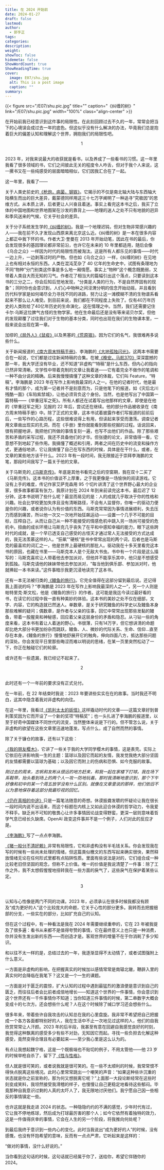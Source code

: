 ```yaml
---
title: 在 2024 开始前
date: 2024-01-27
draft: false
lastmod: 
author:
  - 郭亨正
tags: 
categories: 
description: 
weight: 
showToc: false
hidemeta: false
ShowWordCount: true
ShowReadingTime: true
cover:
  image: E07/shu.jpg
  alt: This is a post image
  caption: ""
summary:
---
```

{{< figure src="/E07/shu.pic.jpg" title="" caption="《纠缠的树》" link="/E07/shu.pic.jpg" width="100%"  class="align-center" >}}

在开始前我已经意识到这件事的局限性。在此刻回顾过去不久的一年，常常会把当下的心境误会成过去一年的底色。但这似乎没有什么解决的办法，毕竟我们总是抱着巨大的偏差认知和理解这个世界，拥抱我们的局限性吧。
<br>

<center>1</center>
<br>

2023 年，对我来说最大的收获就是看书，以及养成了一些看书的习惯。这一年里我看了很多领域的书，它们之间彼此无关的程度令人咋舌，但对于我个人来说，这一摞书又在一些纯感受的层面暗暗相似，它们因我汇合在了一起。

这一年里，我看了——

关于人类史前史的[《枪炮，病菌，钢铁》](https://book.douban.com/subject/1813841/)。它揭示的不仅是南北轴大陆与东西轴大陆横生而出的巨大差异，戴蒙德同样用这三十七万字阐明了一种追寻“究极因”的思维方式。从本质上讲，后者更让人兴奋且着迷。事实上看完这本书之后，我买了立体的中国地图和世界地图架在沙发的靠背上——地理的迷人之处不只有地貌的迥异和季风送来的气候，它关乎社会的差异。

关于分子系统发生学的[《纠缠的树》](https://book.douban.com/subject/36460977/)。我是一个地理迟钝，但对生物非常感兴趣的人——我在前不久才发现山西原来离北京这么近。《纠缠的树》是一本在很多内容上都正中我下怀的书。作者大卫·奎曼在 2013 年开始动笔，因此在书的最后，你会发现很多的基因理论都非常前沿，也许它在未来的 10 年里都适用，随后会像《乌合之众》一样因为时代的局限性而被淘汰。这是所有人都乐见的事情——时代一边上升，一边剥落过时的产物。但也如《乌合之众》一样，《纠缠的树》在见地上也有相对永恒的东西。人类在混沌芜杂了 40 亿年的生命史中，试图有条理地为不同“物种”分门别类这件事是多么地一厢情愿。事实上“物种”这个概念既脆弱，又带着人类自大而无知的习气。作者花了相当大的篇幅引出这个落点，只要读到这本书的三分之二，你会后知后觉地发现，“分类是人类的行为，不是自然界固有的现象”；同时你也会意识到，人们心中物种之间泾渭分明的信念开始动摇，并且看到历代科学家是如何竭尽全力寻找不同的进路，努力让这一滩模糊不清的生物谱系看起来不那么让人难受。到目前来说，我们都在不同程度上失败了。仅有40万年历史的人类败给了40亿年历史的生命演化，这在情理之中。当然，我们还需要记住卡尔·乌斯这位脾气古怪的生物学家。他在生命最后还是没有等来诺贝尔奖，但他的发现颠覆了过往我们对于生物的基本分类，同时也出现在我们的生物课本里，一般来说会出现在第一章。

加缪的[《局外人》](https://book.douban.com/subject/24257486/)[《鼠疫》](https://book.douban.com/subject/24257229/)以及黑塞的[《荒原狼》](https://book.douban.com/subject/4908883/)。因为它们的名气，我很难再多说些什么。

关于新闻报道的[《南方周末特稿手册》](https://book.douban.com/subject/11444302/)、李海鹏的[《大地孤独闪光》](https://book.douban.com/subject/6539860/)。这两本书需要合在一起说，它们都是过往新闻特稿的合集。在被[《晚安。马航370》](https://mp.weixin.qq.com/s/77zcOBB5chRAuudrOhfRBg)深深震撼的那一年，我大学还没有毕业，还不知道“非虚构”“特稿”是什么东西，但内心的指向已然非常清晰。文学性中带着克制的文章让我着迷——它有着完全不做作的笔调和一种不由分说的精确。后来我慢慢搞懂了这种文章的体裁，它们叫 Feature，“特稿”。李海鹏是 2023 年在写作上影响我最深的人之一。在他的记者时代，他是最有才情的那个，成为第一记者并不是刻意而为，只是他笔下的报道，如《灾后北川残酷一面》《车陷紫禁城》，让他必须背负这个身份。当然，也是他写出了中国第一篇特稿——《举重冠军之死》。所有人都还在试着写出他那样的文章，即使是在他的《举重冠军之死》见报的 22 年后，尝试还在继续。他的部分作品被收录在《南方周末特稿手册》中。除了正式的文章，这本书试着披露作者们写报道的前前后后，一些写作的心路历程，这些很难说得上有用，但读起来享受而激荡。调查记者用文章凿出现实的孔洞，而在《手册》里你就能看到那些挖掘的过程。话说回来，很有把握地讲，我把他们所做的事情复刻一遍，也写不出他们的作品。除了那些艰苦和矛盾的采写过程，我还不具备他们的才华。但张捷的论文，非常值得一看，它意想不到地起了些作用。我搞懂了概述和引用，两者之间在历史中的流变和操作方式，更通俗地讲，它让我搞懂了自己在写东西的时候，具体是在干什么，或者，在文章的某些地方该干什么。2023 年有一段时间，我无限接近于崇拜李海鹏的文笔，那段时间我写了一篇关于他的文章。

关于马斯克的[《马斯克传》](https://book.douban.com/subject/36518892/)。年底是其他书看完之后的空窗期，我在双十二买了《马斯克传》。这本书的价值谈不上厚重，之于我更像是一场愉快的阅读游戏。它没有上手的难度，传记作家艾萨克森用 95 个切片讲清了这个世界野心最大的企业家，很多故事都富有张力，我原计划在 2024 年到来前读完这本书，最后迟了 12 分钟。这本书说明了些什么呢？最显而易见的是：人的成就几乎取决于你的性格和兴趣。社会比学校更加失序且没有清晰路径，不会有人监督你，你唯一的驱动力便是你的兴趣，或者说你认为有价值的东西。马斯克常常因为事情进展顺利，失去压力而感到痛苦，所以他一次又一次地开始狂飙运动——设置一个几乎不可能的目标，压榨自己，从而让自己从一种不能接受的情感危机中跳入另一场尚可接受的危机中。扭曲的成长环境让马斯克几乎丧失了在平和中感知幸福的能力，眼下这些跨时代的成就，是一个早已透支自己感受的古怪天才通过常人无法接受的方式达成的，我无法羡慕这样的人。“狂飙”“硬核”是书中常常出现的两个词，后者也是马斯克的最喜欢的词汇之一，他是世界上最硬核的那批人。驱动我在十多天里看完这本书的原因，也藏在书里——马斯克本人是个无敌大书虫。书中有一个片段是这么描写的：马斯克喜欢让人带着他去参加派对，但他并不能享乐其中，他只是不想感受到孤独。马斯克请他的妹妹带他去参加派对，“每当他到俱乐部、参加派对时，他就捧起一本书来读。”这件事暗示我更沉浸地读完了这本书。

还有一本无法被归类的[《鳗鱼的旅行》](https://book.douban.com/subject/35167939/)。它完全值得在这部分留到最后说。还记得我上面说的吗？“李海鹏是 2023 年在写作上影响我最深的人之一”，另一个人则是帕特里克·斯文松，他是《鳗鱼的旅行》的作者。这可能是我迄今读过最好看的书，在读它的过程中我一直有种美妙的体验。这本书的美妙之处不仅在细部，文字、内容，它的构造就已然迷人。单数章，是关于研究鳗鱼的科学史以及鳗鱼本身那些难解的疑问；偶数章，是作者与父亲的往事，回忆中常常出现那些发黏的鳗鱼，带着一股腥臭和神秘感，回应着父亲这层身份的矛盾和隐忍。从刁钻一些的角度来看，这本书有着让人着迷的野心。书很薄，只有14万字，但它想讲清的命题却比绝大部分书更加纷杂而跳跃，鳗鱼、人、微妙的代际关系、生命、信仰...直至存在本身。《鳗鱼的旅行》慢慢地舒展开它的触角，伸向四面八方，抵达那些问题的深处。你会发现平日里那些晦涩而难以明说的思绪，在某一页里突然松动了一下，你正在触碰它们的轮廓。

或许还有一些遗漏，我已经记不起来了。
<br>

<center>2</center>
<br>

此时还有一个一年前的要求没有正式兑付。

在一年前，在 22 年结束时我说：2023 年要讲些实实在在的故事。当时我还不明白，这其中隐含着我对非虚构的向往。

在这一年里，我看过[《凯利太太的妖怪》](https://mp.weixin.qq.com/s/-dKtT9zSxBOc_0yGm2MrYg)这样撬动时代的文章——这篇文章好到普利策奖因为它而开设了一个新的奖项“特稿奖”；也一头扎进了李海鹏的报道里，以至于好奇中国媒体不同世代的流变，当然整体来说是下行的。但不管怎么说，关于非虚构的欲望在这些文章里迅速地蓬发。写点什么，成了自然而然的事情。

除了关于镰仓的故事，还有以下这些：

[《我的朋友樱木》](https://mazine.xyz/posts/wodepengyouyingmu/)，它讲了一些关于我的大学同学樱木的事情，这是表壳。实际上它依旧在讲影响我一生的主题：篮球以及因它而起的友情，我发觉我绝大部分坚固的友情都需要以篮球为基础；以及因它而附上的伤病和恐惧、如今克服的故事。

*刚过去的周末，志帆和友彬从很远的地方赶来，和我一起在家楼下打球。我在场下系鞋带，抬头看到场上的两个人一攻一防地玩着。那时我清晰地意识到，那个下午好像和初中的某一个周五放学没有什么区别。就像在文章里说的那样，他们依旧不以为意地保存着这部分我最珍视的回忆。*

[《仍在真相的中途》](https://mazine.xyz/posts/仍在真相的中途/)只是一篇笔法随意的奇想。休谟振聋发聩的怀疑论让我在很长一段时间内说不出话来，而这个标题在内核上又如此迎合休谟的哲学动力，令我爱不释手。缺乏尚不可知的敬畏心让许多事情因论战变得野蛮，更深一层则意味着哲学气息已经长久缺席。OpenAI 政变这件事并不是一个例子，人们对此的反应才是。

[《李海鹏》](https://mazine.xyz/posts/lihaipeng/)写了一点点李海鹏。

[《猪一般分不清好赖》](https://mazine.xyz/posts/zhuyibanfenbuqinghaolai/)非常有局限性，它和非虚构没有半毛钱关系。你会发现我在写的时候有一些尚未处理的情绪，但这篇类似檄文的东西写起来确实很快，果然释放情绪无论在任何形式里都有点陷阱性质。里面有些说法是对的，它们组合成一种比较老旧但坚固的观念，但称不上价值。唯一的价值是我说清楚了一件事：除了工作之外，我不太想假惺惺地扭转我在一些方面的戾气了，这些戾气在保护着某些认定。
<br>

<center>3</center>
<br>

认知与心性像是两门不同的功课。2023 年，必须承认在很多时候我都没有顾及“成为更好的人”这个比较庞大的命题，它关于心性的部分更多。我转而去把握细部的分支，一些实在的部分，比如扩充自己的认知。

但在这个过程中，有一种看法是我在 2024 年需要继续重申的，它在 23 年被我提及了很多遍：看书从来都不是值得夸赞的事情，它在最终意义上也只是一种消费，你并没有生发出新的东西——而创造才是。客观世界的增量不在于你消耗了多少知识。

和以往不太一样的是，总结过去的一年，我逐渐显得不太动情了，或者试图强附上什么意义。

一方面是非虚构的影响，在把握真实的时候加以感情常常是南辕北辙，鞭辟入里的真实何时会降临在我笔下？这又是一个一生的课题。

一方面是对于匮乏的震惊，扩大认知的过程中遇到最猛烈的激浪便是意识到自己的匮乏，而往往后者会比前者成倍地增长——知道这个世界的一件事情，你会意识到这个世界还有一千件事情你不知道；当你知道三件事情的时候，第二串数字大概会变成十的七次方。还会想些什么呢？人在这个时候除了缄口学习还会想些什么。

很多年来，带着些许自我攻击的认知总在我的心里盘旋。我非常不希望把自己把握成一个各方各面都特别好的人，我在生活中不止一次地见过这样的人，他们的自我欣赏常常让人汗颜。2023 年的后半段，我甚至有意在回避自我感觉良好的时刻，我觉得这种飘离的感受多少有些不对劲，无知因它而起。寻找一些负担去化解这种感受，竟然变得合理且有必要起来——至少我心里是这么认为的。

有点让我想起魏宁格，这是一个既极端也不贴切的例子，不用太管他——他 23 岁的时候举枪自杀了，留下了[《性与性格》](https://book.douban.com/subject/27091636/)。

但人就是很可笑的，或者说我就是很可笑的。在一些不太顺利的时候，我常常恨不得快点脱离这些境况。此时心里常常跳出一个嘲笑的声音：“如果这种些许沉重的状态就是你之前宣称的，那为何又想脱离它呢？”上面那一大段论断经常在这些时刻变成笑料，我坦然接受我滑稽的样子，也慢慢让自己更稳定地看待这些郁闷。毕竟那种自我意识过剩的人真的太吓人了，我无限地讨厌他们。我宁愿自己因一些相反的事情镇定一些。

也许这就是我走进 2024 的状态。一种隐隐约约的不满的感觉，少年时代有过，它让我不停地练球，然后成为打球最厉害的那个人；如今它依然有着独特的效力，这是一件值得庆幸的事情，它会在人生的另一个阶段，将我推向何处呢？

到最后我终于意识到一些内心的变化。此时当我说出“成为更好的人”的时候，没有感慨，也没有怀抱希望的意味，反而有一点点严肃，它听起来是这样的：

“做对的事情，没什么好说的。”

当你看到这句话的时候，这句话就已经属于你了，送给你，希望它伴随你的 2024。
